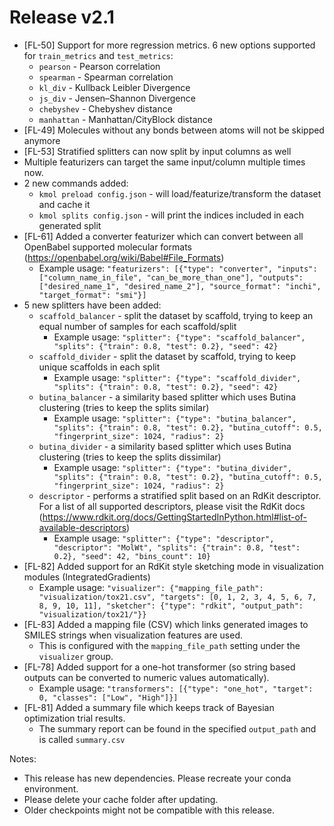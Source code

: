 # Release v2.1

- [FL-50] Support for more regression metrics. 6 new options supported for `train_metrics` and `test_metrics`:
    - `pearson` - Pearson correlation
    - `spearman` - Spearman correlation
    - `kl_div` - Kullback Leibler Divergence
    - `js_div` - Jensen–Shannon Divergence
    - `chebyshev` - Chebyshev distance
    - `manhattan` - Manhattan/CityBlock distance
- [FL-49] Molecules without any bonds between atoms will not be skipped anymore
- [FL-53] Stratified splitters can now split by input columns as well
- Multiple featurizers can target the same input/column multiple times now.
- 2 new commands added:
    - `kmol preload config.json` - will load/featurize/transform the dataset and cache it
    - `kmol splits config.json` - will print the indices included in each generated split
- [FL-61] Added a converter featurizer which can convert between all OpenBabel supported molecular formats (https://openbabel.org/wiki/Babel#File_Formats)
    - Example usage: `"featurizers": [{"type": "converter", "inputs": ["column_name_in_file", "can_be_more_than_one"], "outputs": ["desired_name_1", "desired_name_2"], "source_format": "inchi", "target_format": "smi"}]`
- 5 new splitters have been added:
    - `scaffold_balancer` - split the dataset by scaffold, trying to keep an equal number of samples for each scaffold/split
        - Example usage: `"splitter": {"type": "scaffold_balancer", "splits": {"train": 0.8, "test": 0.2}, "seed": 42}`
    - `scaffold_divider` - split the dataset by scaffold, trying to keep unique scaffolds in each split
        - Example usage: `"splitter": {"type": "scaffold_divider", "splits": {"train": 0.8, "test": 0.2}, "seed": 42}`
    - `butina_balancer` - a similarity based splitter which uses Butina clustering (tries to keep the splits similar)
        - Example usage: `"splitter": {"type": "butina_balancer", "splits": {"train": 0.8, "test": 0.2}, "butina_cutoff": 0.5, "fingerprint_size": 1024, "radius": 2}`
    - `butina_divider` -  a similarity based splitter which uses Butina clustering (tries to keep the splits dissimilar)
        - Example usage: `"splitter": {"type": "butina_divider", "splits": {"train": 0.8, "test": 0.2}, "butina_cutoff": 0.5, "fingerprint_size": 1024, "radius": 2}`
    - `descriptor` - performs a stratified split based on an RdKit descriptor. For a list of all supported descriptors, please visit the RdKit docs (https://www.rdkit.org/docs/GettingStartedInPython.html#list-of-available-descriptors)
        - Example usage: `"splitter": {"type": "descriptor", "descriptor": "MolWt", "splits": {"train": 0.8, "test": 0.2}, "seed": 42, "bins_count": 10}`
- [FL-82] Added support for an RdKit style sketching mode in visualization modules (IntegratedGradients)
    - Example usage: `"visualizer": {"mapping_file_path": "visualization/tox21.csv", "targets": [0, 1, 2, 3, 4, 5, 6, 7, 8, 9, 10, 11], "sketcher": {"type": "rdkit", "output_path": "visualization/tox21/"}}`
- [FL-83] Added a mapping file (CSV) which links generated images to SMILES strings when visualization features are used.
    - This is configured with the `mapping_file_path` setting under the `visualizer` group.
- [FL-78] Added support for a one-hot transformer (so string based outputs can be converted to numeric values automatically).
    - Example usage: `"transformers": [{"type": "one_hot", "target": 0, "classes": ["Low", "High"]}]`
- [FL-81] Added a summary file which keeps track of Bayesian optimization trial results.
    - The summary report can be found in the specified `output_path` and is called `summary.csv`


Notes:
- This release has new dependencies. Please recreate your conda environment.
- Please delete your cache folder after updating.
- Older checkpoints might not be compatible with this release.